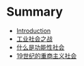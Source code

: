 # Summary

* [Introduction](README.md)
* [工业社会之战](chapter1.md)
* [什么是功能性社会](chapter2.md)
* [19世纪的重商主义社会](chapter3.md)

